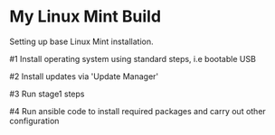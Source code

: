 # My Linux Mint Build

Setting up base Linux Mint installation.

#1 Install operating system using standard steps, i.e bootable USB

#2 Install updates via 'Update Manager'

#3 Run stage1 steps

#4 Run ansible code to install required packages and carry out other configuration



